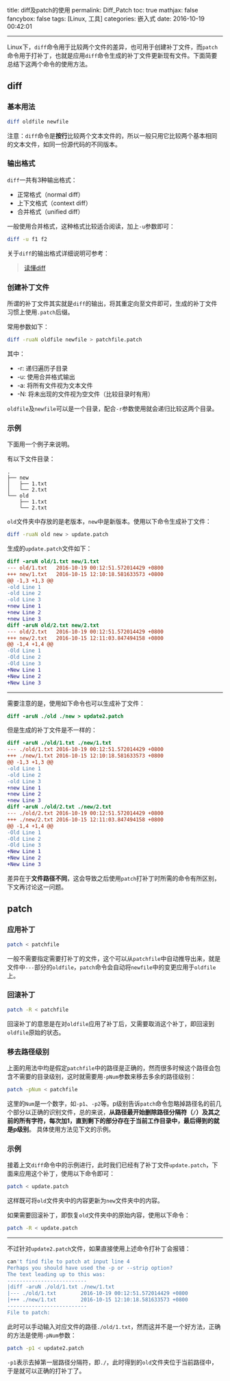 title: diff及patch的使用
permalink: Diff_Patch
toc: true
mathjax: false
fancybox: false
tags: [Linux, 工具]
categories: 嵌入式
date: 2016-10-19 00:42:01

---

Linux下，`diff`命令用于比较两个文件的差异，也可用于创建补丁文件，而`patch`命令用于打补丁，也就是应用`diff`命令生成的补丁文件更新现有文件。下面简要总结下这两个命令的使用方法。

<!--more-->

## diff

### 基本用法
```bash
diff oldfile newfile
```

注意：`diff`命令是**按行**比较两个文本文件的，所以一般只用它比较两个基本相同的文本文件，如同一份源代码的不同版本。

### 输出格式
`diff`一共有3种输出格式：

- 正常格式（normal diff）
- 上下文格式（context diff）
- 合并格式（unified diff）

一般使用合并格式，这种格式比较适合阅读，加上`-u`参数即可：

```bash
diff -u f1 f2
```

关于`diff`的输出格式详细说明可参考：

> [读懂diff](http://www.ruanyifeng.com/blog/2012/08/how_to_read_diff.html)

### 创建补丁文件
所谓的补丁文件其实就是`diff`的输出，将其重定向至文件即可，生成的补丁文件习惯上使用`.patch`后缀。

常用参数如下：

```bash
diff -ruaN oldfile newfile > patchfile.patch
```

其中：

- -r: 递归遍历子目录
- -u: 使用合并格式输出
- -a: 将所有文件视为文本文件
- -N: 将未出现的文件视为空文件（比较目录时有用）

`oldfile`及`newfile`可以是一个目录，配合`-r`参数使用就会递归比较这两个目录。

### 示例

下面用一个例子来说明。

有以下文件目录：

```no-highlight
.
├── new
│   ├── 1.txt
│   └── 2.txt
└── old
    ├── 1.txt
    └── 2.txt
```

`old`文件夹中存放的是老版本，`new`中是新版本。使用以下命令生成补丁文件：

```bash
diff -ruaN old new > update.patch
```

生成的`update.patch`文件如下：

```diff
diff -aruN old/1.txt new/1.txt
--- old/1.txt   2016-10-19 00:12:51.572014429 +0800
+++ new/1.txt   2016-10-15 12:10:18.581633573 +0800
@@ -1,3 +1,3 @@
-old Line 1
-old Line 2
-old Line 3
+new Line 1
+new Line 2
+new Line 3
diff -aruN old/2.txt new/2.txt
--- old/2.txt   2016-10-19 00:12:51.572014429 +0800
+++ new/2.txt   2016-10-15 12:11:03.847494158 +0800
@@ -1,4 +1,4 @@
-Old Line 1
-Old Line 2
-Old Line 3
+New Line 1
+New Line 2
+New Line 3
```

----------

需要注意的是，使用如下命令也可以生成补丁文件：

```diff
diff -aruN ./old ./new > update2.patch
```

但是生成的补丁文件是不一样的：

```diff
diff -aruN ./old/1.txt ./new/1.txt
--- ./old/1.txt 2016-10-19 00:12:51.572014429 +0800
+++ ./new/1.txt 2016-10-15 12:10:18.581633573 +0800
@@ -1,3 +1,3 @@
-old Line 1
-old Line 2
-old Line 3
+new Line 1
+new Line 2
+new Line 3
diff -aruN ./old/2.txt ./new/2.txt
--- ./old/2.txt 2016-10-19 00:12:51.572014429 +0800
+++ ./new/2.txt 2016-10-15 12:11:03.847494158 +0800
@@ -1,4 +1,4 @@
-Old Line 1
-Old Line 2
-Old Line 3
+New Line 1
+New Line 2
+New Line 3
```

差异在于**文件路径不同**，这会导致之后使用`patch`打补丁时所需的命令有所区别，下文再讨论这一问题。

## patch

### 应用补丁
```bash
patch < patchfile
```

一般不需要指定需要打补丁的文件，这个可以从`patchfile`中自动推导出来，就是文件中`---`部分的`oldfile`，`patch`命令会自动将`newfile`中的变更应用于`oldfile`上。

### 回滚补丁
```bash
patch -R < patchfile
```

回滚补丁的意思是在对`oldfile`应用了补丁后，又需要取消这个补丁，即回滚到`oldfile`原始的状态。

### 移去路径级别

上面的用法中均是假定`patchfile`中的路径是正确的，然而很多时候这个路径会包含不需要的目录级别，这时就需要用`-pNum`参数来移去多余的路径级别：

```bash
patch -pNum < patchfile
```

这里的`Num`是一个数字，如`-p1`、`-p2`等。p级别告诉`patch`命令忽略掉路径名的前几个部分以正确的识别文件，总的来说，**从路径最开始删除路径分隔符（`/`）及其之前的所有字符，每次加1，直到剩下的部分存在于当前工作目录中，最后得到的就是p级别**。 具体使用方法见下文的示例。

### 示例

接着上文`diff`命令中的示例进行，此时我们已经有了补丁文件`update.patch`，下面来应用这个补丁，使用以下命令即可：

```bash
patch < update.patch
```

这样既可将`old`文件夹中的内容更新为`new`文件夹中的内容。

如果需要回滚补丁，即恢复`old`文件夹中的原始内容，使用以下命令：

```bash
patch -R < update.patch
```

----------

不过针对`update2.patch`文件，如果直接使用上述命令打补丁会报错：

```bash
can't find file to patch at input line 4
Perhaps you should have used the -p or --strip option?
The text leading up to this was:
--------------------------
|diff -aruN ./old/1.txt ./new/1.txt
|--- ./old/1.txt        2016-10-19 00:12:51.572014429 +0800
|+++ ./new/1.txt        2016-10-15 12:10:18.581633573 +0800
--------------------------
File to patch: 
```

此时可以手动输入对应文件的路径`./old/1.txt`，然而这并不是一个好方法，正确的方法是使用`-pNum`参数：

```bash
patch -p1 < update2.patch
```

`-p1`表示去掉第一层路径分隔符，即`./`，此时得到的`old`文件夹位于当前路径中，于是就可以正确的打补丁了。